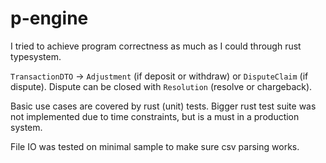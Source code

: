 # p-engine

I tried to achieve program correctness as much as I could through rust typesystem.

`TransactionDTO` -> `Adjustment` (if deposit or withdraw) or `DisputeClaim` (if dispute). Dispute can be closed with `Resolution` (resolve or chargeback).

Basic use cases are covered by rust (unit) tests. Bigger rust test suite was not implemented due to time constraints, but is a must in a production system.

File IO was tested on minimal sample to make sure csv parsing works.

